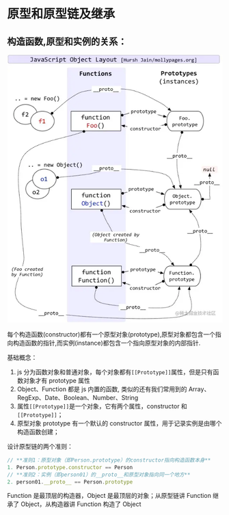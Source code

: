# 原型和原型链及继承

## 构造函数,原型和实例的关系：

![关系图](/resource/doc/js-1.png)

每个构造函数(constructor)都有一个原型对象(prototype),原型对象都包含一个指向构造函数的指针,而实例(instance)都包含一个指向原型对象的内部指针.

基础概念：

1. js 分为函数对象和普通对象，每个对象都有`[[Prototype]]`属性，但是只有函数对象才有 prototype 属性
2. Object、Function 都是 js 内置的函数, 类似的还有我们常用到的 Array、RegExp、Date、Boolean、Number、String
3. 属性`[[Prototype]]`是一个对象，它有两个属性，constructor 和`[[Prototype]]`；
4. 原型对象 prototype 有一个默认的 constructor 属性，用于记录实例是由哪个构造函数创建；

设计原型链的两个准则：

```js
// **准则1：原型对象（即Person.prototype）的constructor指向构造函数本身**
1. Person.prototype.constructor == Person
// **准则2：实例（即person01）的__proto__和原型对象指向同一个地方**
2. person01.__proto__ == Person.prototype
```

Function 是最顶层的构造器，Object 是最顶层的对象；从原型链讲
Function 继承了 Object，从构造器讲
Function 构造了 Object
